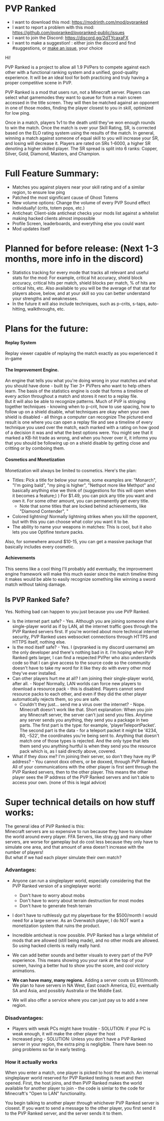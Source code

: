 # PVP Ranked

* I want to download this mod: https://modrinth.com/mod/pvpranked  
* I want to report a problem with this mod: https://github.com/pvpranked/pvpranked-public/issues  
* I want to join the Discord: https://discord.gg/2dTYcaxaFX  
* I want to make a suggestion! : either join the discord and find #suggestions, or [make an issue](https://github.com/pvpranked/pvpranked-public/issues), your choice

Hi!

PVP Ranked is a project to allow all 1.9 PVPers to compete against each other with a functional ranking system and a unified, good-quality experience. It will be an ideal tool for both practicing and truly having a proper competitive scene in PVP.

PVP Ranked is a mod that users run, not a Minecraft server. Players can select what gamemodes they want to queue for from a main screen accessed in the title screen. They will then be matched against an opponent in one of those modes, finding the player closest to you in skill, optimized for low ping.

Once in a match, players 1v1 to the death until they've won enough rounds to win the match. 
Once the match is over your Skill Rating, SR, is corrected based on the ELO rating system using the results of the match. In general, winning a match against someone of equal skill to you will increase your SR, and losing will decrease it. Players are rated on SRs 1-6000, a higher SR denoting a higher skilled player. The SR spread is split into 6 ranks: Copper, Silver, Gold, Diamond, Masters, and Champion. 


# Full Feature Summary:

* Matches you against players near your skill rating and of a similar region, to ensure low ping
* Patched the most significant cause of Ghost Totems
* New volume options: Change the volume of every PVP Sound effect individually! (crits, totem pops, etc.)
* Anticheat: Client-side anticheat checks your mods list against a whitelist making hacked clients almost impossible
* Profile Screen, leaderboards, and everything else you could want
* Mod updates itself

# Planned for before release: (Next 1-3 months, more info in the discord)

* Statistics tracking for every mode that tracks all relevant and useful stats for the mod: For example, critical hit accuracy, shield block accuracy, critical hits per match, shield blocks per match, % of hits are critical hits, etc. Also available to you will be the average of that stat for players above, below, and at your skill so you can better understand your strengths and weaknesses.
* In the future it will also include techniques, such as p-crits, s-taps, auto-hitting, walkthroughs, etc. 

# Plans for the future:

#### Replay System
Replay viewer capable of replaying the match exactly as you experienced it in-game

#### The **Improvement Engine.**
An engine that tells you what you're doing wrong in your matches and what you should have done - built by Tier 3+ PVPers who want to help others learn.
The basis of the statistics engine is code that forms a timeline of every action throughout a match and stores it next to a replay file.  
But it will also be able to recognize patterns. Much of PVP is stringing together techniques - knowing when to p-crit, how to use spacing, how to follow up on a shield disable, what techniques are okay when your own shield is disabled - all things a computer can recognize
The pictured end result is one where you can open a replay file and see a timeline of every technique you used over the match, each marked with a rating on how good of a decision it was and what the best options were.
You might see that it marked a KB-hit trade as wrong, and when you hover over it, it informs you that you should be following up on a shield disable by getting close and critting or by comboing them.

#### Cosmetics and Monetization
Monetization will always be limited to cosmetics.
Here's the plan:
* Titles: Pick a title for below your name, some examples are: "Monarch", "I'm going bald", "my ping is higher", "Nethpot more like Methpot" and basically anything else we think of (suggestions for this will open when it becomes a feature;) )
For $1.49, you can pick any title you want and own it. For some other amount, you can permanently get every title.
   * Note that some titles that are locked behind achievements, like "Diamond Contender", "
* Colored lightning! Normally lightning strikes when you kill the opponent, but with this you can choose what color you want it to be.
* The ability to name your weapons in matches: This is cool, but it also lets you use Optifine texture packs.

Also, for somewhere around $10-15, you can get a massive package that basically includes every cosmetic.

#### Achievements
This seems like a cool thing I'll probably add eventually, the improvement engine framework will make this much easier since the match timeline thing it makes would be able to easily recognize something like winning a sword match without taking damage.

## Is PVP Ranked Safe?

Yes. Nothing bad can happen to you just because you use PVP Ranked.
* Is the internet part safe? - Yes. Although you are joining someone else's single-player world as if by LAN, all the internet traffic goes through the PVP Ranked servers first. If you're worried about more technical internet security, PVP Ranked uses websocket connections through HTTPS and HTTPS itself, nothing else.
* Is the mod itself safe? - Yes. I (pvpranked is my discord username) am the only developer and there's nothing bad in it. I'm hoping when PVP Ranked gets larger, I can find a respected PVPer who also understands code so that I can give access to the source code so the community doesn't have to take my word for it like they do with every other mod they've ever installed.
* Can other players hurt me at all? I am joining their single-player world, after all. - Nope! Normally, LAN worlds can force new players to download a resource pack - this is disabled. Players cannot send resource packs to each other, and even if they did the other player automatically rejects them, so you are safe.
    * Couldn't they just... send me a virus over the internet? - Nope. Minecraft doesn't work like that. Short explanation: When you join any Minecraft server, the server can't just send you files. Anytime any server sends you anything, they send you a package in two parts. The first part is the type: for example, 'playerTeleportPacket'. The second part is the data - for a teleport packet it might be '4234, 80, -522', the coordinates you're being sent to. Anything that doesn't match one of those types is rejected. And the only type that lets them send you anything hurtful is when they send you the resource pack which is, as I said directly above, covered.
* What if they doxx me? I'm joining their server, so don't they have my IP address? - You cannot doxx others, or be doxxed, through PVP Ranked. All of your communications with the other player is first sent through the PVP Ranked servers, then to the other player. This means the other player sees the IP address of the PVP Ranked servers and isn't able to access your own.
(none of this is legal advice)

# Super technical details on how stuff works:

The general idea of PVP Ranked is this:  
Minecraft servers are so expensive to run because they have to simulate the world around every player. FFA Servers, like stray.gg and many other servers, are worse for gameplay but do cost less because they only have to simulate one area, and that amount of area doesn't increase with the number of players!  
But what if we had each player simulate their own match?

### Advantages: 
* Anyone can run a singleplayer world, especially considering that the PVP Ranked version of a singleplayer world:
  * Don't have to worry about mobs
  * Don't have to worry about terrain destruction for most modes
  * Don't have to generate fresh terrain
* I don't have to ruthlessly gut my playerbase for the $500/month I would need for a large server. As an Overwatch player, I do NOT want a monetization system that ruins the product.
* Incredible anticheat is now possible. PVP Ranked has a large whitelist of mods that are allowed (still being made), and no other mods are allowed. So using hacked clients is really really hard.
* We can add better sounds and better visuals to every part of the PVP experience. This means showing you your rank at the top of your screen, having a better hud to show you the score, and cool victory animations.

* **We can have many, many regions.** Adding a server costs us $10/month. We plan to have servers in NA West, East coach America, EU, eventually SA and Asia, and possibly Australia or the Middle East.
* We will also offer a service where you can just pay us to add a new region.

### Disadvantages:
* Players with weak PCs might have trouble - SOLUTION: if your PC is weak enough, it will make the other player the host
* Increased ping - SOLUTION: Unless you don't have a PVP Ranked server in your region, the extra ping is negligible. There have been no ping problems so far in early testing.

### How it actually works

When you enter a match, one player is picked to host the match. An internal singleplayer world reserved for PVP Ranked testing is reset and then opened. First, the host joins, and then PVP Ranked makes the world available for another player to join - the code is simlar to the code for Minecraft's "Open to LAN" functionality.

You begin talking to another player *through* whichever PVP Ranked server is closest. If you want to send a message to the other player, you first send it to the PVP Ranked server, and the server sends it to them.



